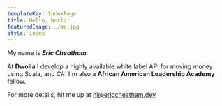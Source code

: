```yaml
---
templateKey: IndexPage
title: Hello, World!
featuredImage: ./me.jpg
style: index
---
```


My name is **_Eric Cheatham_**.

At **Dwolla** I develop a highly available white label API for moving money using Scala, and C#. I'm also a **African American Leadership Academy** fellow.

<span class="secondary-text">

For more details, hit me up at [hi@ericcheatham.dev](mailto:hi@ericcheatham.dev)

</span>
